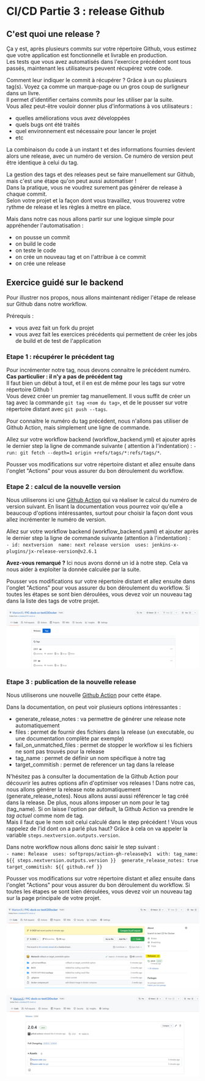 # CI/CD Partie 3 : release Github

## C'est quoi une release ?

Ça y est, après plusieurs commits sur votre répertoire Github, vous estimez que votre application est fonctionnelle et
livrable en production.  
Les tests que vous avez automatisés dans l'exercice précédent sont tous passés, maintenant les utilisateurs peuvent
récupérez votre code.

Comment leur indiquer le commit à récupérer ? Grâce à un ou plusieurs tag(s). Voyez ça comme un marque-page ou un gros
coup de surligneur dans un livre.   
Il permet d'identifier certains commits pour les utiliser par la suite.  
Vous allez peut-être vouloir donner plus d'informations à vos utilisateurs :

- quelles améliorations vous avez développées
- quels bugs ont été traités
- quel environnement est nécessaire pour lancer le projet
- etc

La combinaison du code à un instant t et des informations fournies devient alors une release, avec un numéro de version.
Ce numéro de version peut être identique à celui du tag.

La gestion des tags et des releases peut se faire manuellement sur Github, mais c'est une étape qu'on peut aussi
automatiser !   
Dans la pratique, vous ne voudrez surement pas générer de release à chaque commit.   
Selon votre projet et la façon dont vous travaillez, vous trouverez votre rythme de release et les règles à mettre en
place.

Mais dans notre cas nous allons partir sur une logique simple pour appréhender l'automatisation :

- on pousse un commit
- on build le code
- on teste le code
- on crée un nouveau tag et on l'attribue à ce commit
- on crée une release

## Exercice guidé sur le backend

Pour illustrer nos propos, nous allons maintenant rédiger l'étape de release sur Github dans notre workflow.

Prérequis :

- vous avez fait un fork du projet
- vous avez fait les exercices précédents qui permettent de créer les jobs de build et de test de l'application

### Etape 1 : récupérer le précédent tag

Pour incrémenter notre tag, nous devons connaitre le précédent numéro.  
**Cas particulier : il n'y a pas de précédent tag**  
Il faut bien un début à tout, et il en est de même pour les tags sur votre répertoire Github !   
Vous devez créer un premier tag manuellement. Il vous suffit de créer un tag avec la commande ``git tag <nom du tag>``,
et de le pousser sur votre répertoire distant avec ``git push --tags``.

Pour connaitre le numéro du tag précédent, nous n'allons pas utiliser de Github Action, mais simplement une ligne de
commande.

Allez sur votre workflow backend (workflow_backend.yml) et ajouter après le dernier step la ligne de commande suivante (
attention à l'indentation) :
``- run: git fetch --depth=1 origin +refs/tags/*:refs/tags/*``.

Pousser vos modifications sur votre répertoire distant et allez ensuite dans l'onglet "Actions" pour vous assurer du bon
déroulement du workflow.

### Etape 2 : calcul de la nouvelle version

Nous utiliserons ici une [Github Action](https://github.com/jenkins-x-plugins/jx-release-version) qui va réaliser le
calcul du numéro de version suivant. En lisant la documentation vous pourrez voir qu'elle a beaucoup d'options
intéressantes, surtout pour choisir la façon dont vous allez incrémenter le numéro de version.

Allez sur votre workflow backend (workflow_backend.yaml) et ajouter après le dernier step la ligne de commande
suivante (attention à l'indentation) :  
``- id: nextversion 
    name: next release version 
    uses: jenkins-x-plugins/jx-release-version@v2.6.1``

**Avez-vous remarqué ?**
Ici nous avons donné un id à notre step. Cela va nous aider à exploiter la donnée calculée par la suite.

Pousser vos modifications sur votre répertoire distant et allez ensuite dans l'onglet "Actions" pour vous assurer du bon
déroulement du workflow. Si toutes les étapes se sont bien déroulées, vous devez voir un nouveau tag dans la liste des
tags de votre projet.

![tag](images/CICD/Release/CICD_tags.jpg)

### Etape 3 : publication de la nouvelle release

Nous utiliserons une nouvelle [Github Action](https://github.com/softprops/action-gh-release) pour cette étape.

Dans la documentation, on peut voir plusieurs options intéressantes :

- generate_release_notes : va permettre de générer une release note automatiquement
- files : permet de fournir des fichiers dans la release (un executable, ou une documentation complète par exemple)
- fail_on_unmatched_files : permet de stopper le workflow si les fichiers ne sont pas trouvés pour la release
- tag_name : permet de définir un nom spécifique à notre tag
- target_commitish : permet de referencer un tag dans la release

N'hésitez pas à consulter la documentation de la Github Action pour découvrir les autres options afin d'optimiser vos
releases !
Dans notre cas, nous allons générer la release note automatiquement (generate_release_notes). Nous allons aussi aussi
référencer le tag créé dans la release. De plus, nous allons imposer un nom pour le tag (tag_name). Si on laisse
l'option par défault, la Github Action va prendre le *tag actuel* comme nom de tag.  
Mais il faut que le nom soit celui calculé dans le step précédent ! Vous vous rappelez de l'id dont on a parlé plus
haut? Grâce à cela on va appeler la variable ``steps.nextversion.outputs.version``.

Dans notre workflow nous allons donc saisir le step suivant :  
``- name: Release 
    uses: softprops/action-gh-release@v1 
    with:
        tag_name: ${{ steps.nextversion.outputs.version }} 
        generate_release_notes: true 
        target_commitish: ${{ github.ref }}``

Pousser vos modifications sur votre répertoire distant et allez ensuite dans l'onglet "Actions" pour vous assurer du bon
déroulement du workflow. Si toutes les étapes se sont bien déroulées, vous devez voir un nouveau tag sur la page
principale de votre projet.

![tag](images/CICD/Release/CICD_release_accueil.jpg)

![tag](images/CICD/Release/CICD_release.jpg)
